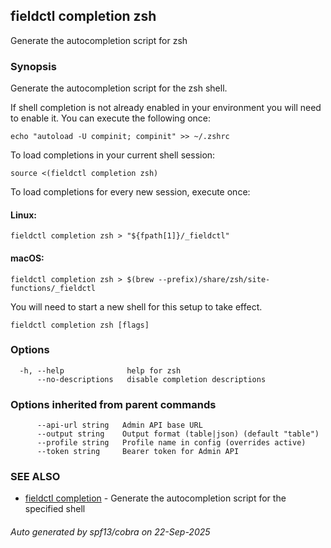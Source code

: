 ## fieldctl completion zsh

Generate the autocompletion script for zsh

### Synopsis

Generate the autocompletion script for the zsh shell.

If shell completion is not already enabled in your environment you will need
to enable it.  You can execute the following once:

	echo "autoload -U compinit; compinit" >> ~/.zshrc

To load completions in your current shell session:

	source <(fieldctl completion zsh)

To load completions for every new session, execute once:

#### Linux:

	fieldctl completion zsh > "${fpath[1]}/_fieldctl"

#### macOS:

	fieldctl completion zsh > $(brew --prefix)/share/zsh/site-functions/_fieldctl

You will need to start a new shell for this setup to take effect.


```
fieldctl completion zsh [flags]
```

### Options

```
  -h, --help              help for zsh
      --no-descriptions   disable completion descriptions
```

### Options inherited from parent commands

```
      --api-url string   Admin API base URL
      --output string    Output format (table|json) (default "table")
      --profile string   Profile name in config (overrides active)
      --token string     Bearer token for Admin API
```

### SEE ALSO

* [fieldctl completion](fieldctl_completion.md)	 - Generate the autocompletion script for the specified shell

###### Auto generated by spf13/cobra on 22-Sep-2025
